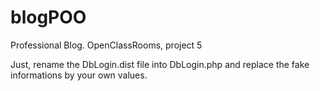 # blogPOO
Professional Blog. OpenClassRooms, project 5

Just, rename the DbLogin.dist file into DbLogin.php and replace the fake informations by your own values.
